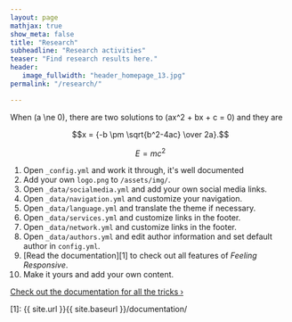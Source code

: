```yaml
---
layout: page
mathjax: true
show_meta: false
title: "Research"
subheadline: "Research activities"
teaser: "Find research results here."
header:
   image_fullwidth: "header_homepage_13.jpg"
permalink: "/research/"

---
```


When \(a \ne 0\), there are two solutions to \(ax^2 + bx + c = 0\) and they are

  $$x = {-b \pm \sqrt{b^2-4ac} \over 2a}.$$

  $$E=mc^2$$

1. Open `_config.yml` and work it through, it's well documented
1. Add your own `logo.png` to `/assets/img/`.
1. Open `_data/socialmedia.yml` and add your own social media links.
1. Open `_data/navigation.yml` and customize your navigation.
1. Open `_data/language.yml` and translate the theme if necessary.
1. Open `_data/services.yml` and customize links in the footer.
1. Open `_data/network.yml` and customize links in the footer.
1. Open `_data/authors.yml` and edit author information and set default author in `config.yml`.
1. [Read the documentation][1] to check out all features of *Feeling Responsive*.
1. Make it yours and add your own content.

<a class="radius button small" href="{{ site.url }}{{ site.baseurl }}/documentation/">Check out the documentation for all the tricks ›</a>


 [1]: {{ site.url }}{{ site.baseurl }}/documentation/
